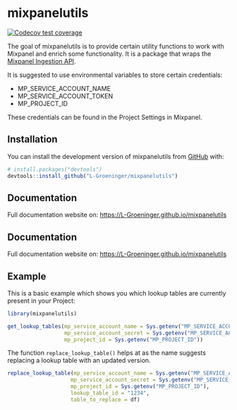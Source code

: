 
<!-- README.md is generated from README.Rmd. Please edit that file -->

# mixpanelutils

<!-- badges: start -->

[![Codecov test
coverage](https://codecov.io/gh/L-Groeninger/mixpanelutils/branch/main/graph/badge.svg)](https://app.codecov.io/gh/L-Groeninger/mixpanelutils?branch=main)
<!-- badges: end -->

The goal of mixpanelutils is to provide certain utility functions to
work with Mixpanel and enrich some functionality. It is a package that
wraps the [Mixpanel Ingestion
API](https://developer.mixpanel.com/reference/ingestion-api).

It is suggested to use environmental variables to store certain
credentials:

- MP_SERVICE_ACCOUNT_NAME
- MP_SERVICE_ACCOUNT_TOKEN
- MP_PROJECT_ID

These credentials can be found in the Project Settings in Mixpanel.

## Installation

You can install the development version of mixpanelutils from
[GitHub](https://github.com/) with:

``` r
# install.packages("devtools")
devtools::install_github("L-Groeninger/mixpanelutils")
```

## Documentation

Full documentation website on:
<https://L-Groeninger.github.io/mixpanelutils>

## Documentation

Full documentation website on:
<https://L-Groeninger.github.io/mixpanelutils>

## Example

This is a basic example which shows you which lookup tables are
currently present in your Project:

``` r
library(mixpanelutils)

get_lookup_tables(mp_service_account_name = Sys.getenv("MP_SERVICE_ACCOUNT_NAME"),
                  mp_service_account_secret = Sys.getenv("MP_SERVICE_ACCOUNT_TOKEN"),
                  mp_project_id = Sys.getenv("MP_PROJECT_ID"))
```

The function `replace_lookup_table()` helps at as the name suggests
replacing a lookup table with an updated version.

``` r
replace_lookup_table(mp_service_account_name = Sys.getenv("MP_SERVICE_ACCOUNT_NAME"),
                    mp_service_account_secret = Sys.getenv("MP_SERVICE_ACCOUNT_TOKEN"),
                    mp_project_id = Sys.getenv("MP_PROJECT_ID"),
                    lookup_table_id = "1234",
                    table_to_replace = df)
```
